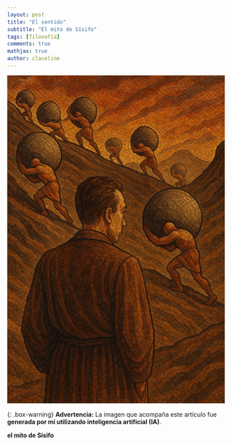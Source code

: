 ```yaml
---
layout: post
title: "El sentido"
subtitle: "El mito de Sísifo"
tags: [filosofía]
comments: true
mathjax: true
author: claceline
---
```





![Sísifo](/assets/img/SISIFO_IA.jpg)



{: .box-warning}
**Advertencia:** La imagen que acompaña este artículo fue **generada por mí utilizando inteligencia artificial (IA)**.



**el mito de Sísifo**


